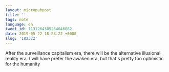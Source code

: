 ```yaml
---
layout: micropubpost
title: ''
tags: note
language: en
tweet_id: 1131264305264046082
date: 2019-05-22 18:23:22 +0000
slug: '182322'
---
```

After the surveillance capitalism era, there will be the alternative illusional reality era. I will have prefer the awaken era, but that's pretty too optimistic for the humanity
